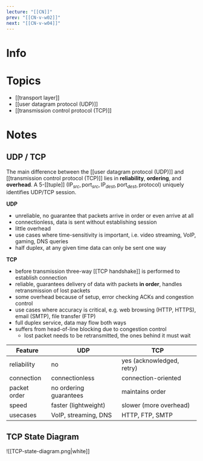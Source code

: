 ```yaml
---
lecture: "[[CN]]"
prev: "[[CN-v-w02]]"
next: "[[CN-v-w04]]"
---
```


# Info


# Topics
- [[transport layer]]
- [[user datagram protocol (UDP)]]
- [[transmission control protocol (TCP)]]


# Notes
## UDP / TCP
The main difference between the [[user datagram protocol (UDP)]] and [[transmission control protocol (TCP)]] lies in **reliability**, **ordering**, and **overhead**. A 5-[[tuple]] $(\mathrm{IP}_{src}, \mathrm{port}_{src}, \mathrm{IP}_{dest}, \mathrm{port}_{dest}, \mathrm{protocol})$ uniquely identifies UDP/TCP session.

**UDP**
- unreliable, no guarantee that packets arrive in order or even arrive at all
- connectionless, data is sent without establishing session
- little overhead
- use cases where time-sensitivity is important, i.e. video streaming, VoIP, gaming, DNS queries
- half duplex, at any given time data can only be sent one way

**TCP**
- before transmission three-way [[TCP handshake]] is performed to establish connection
- reliable, guarantees delivery of data with packets **in order**, handles retransmission of lost packets
- some overhead because of setup, error checking ACKs and congestion control
- use cases where accuracy is critical, e.g. web browsing (HTTP, HTTPS), email (SMTP), file transfer (FTP)
- full duplex service, data may flow both ways
- suffers from head-of-line blocking due to congestion control
    - lost packet needs to be retransmitted, the ones behind it must wait

| **Feature**  | **UDP**                | **TCP**                   |
| ------------ | ---------------------- | ------------------------- |
| reliability  | no                     | yes (acknowledged, retry) |
| connection   | connectionless         | connection-oriented       |
| packet order | no ordering guarantees | maintains order           |
| speed        | faster (lightweight)   | slower (more overhead)    |
| usecases     | VoIP, streaming, DNS   | HTTP, FTP, SMTP           |

## TCP State Diagram
![[TCP-state-diagram.png|white]]
